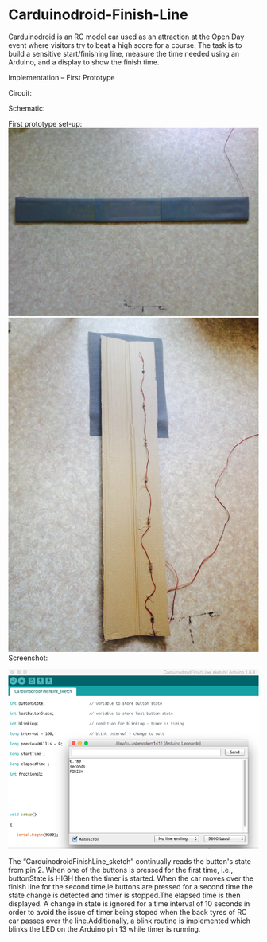 # Carduinodroid-Finish-Line

Carduinodroid is an RC model car used as an attraction at the Open Day event where visitors try to beat a high score for a course. The task is to build a sensitive start/finishing line, measure the time needed using an Arduino, and a display to show the finish time. 


Implementation – First Prototype


Circuit:


Schematic:


First prototype set-up:
![First prototype set-up](https://github.com/bthara/Carduinodroid-Finish-Line/blob/master/CarduinodroidPrototype_img1.jpg)
![First prototype set-up 2](https://github.com/bthara/Carduinodroid-Finish-Line/blob/master/CarduinodroidPrototype_img2.JPG)
Screenshot:

![Serial Monitor](https://github.com/bthara/Carduinodroid-Finish-Line/blob/master/Carduinodroid_serialmonitorresult.png)

The “CarduinodroidFinishLine_sketch” continually reads the button's state from pin 2. When one of the buttons is pressed for the first time, i.e., buttonState is HIGH then the timer is started. When the car moves over the finish line for the second time,ie buttons are pressed for a second time the state change is detected and timer is stopped.The elapsed time is then displayed.
A change in state is ignored for a time interval of 10 seconds in order to avoid the issue of timer being stoped when the back tyres of RC car passes over the line.Additionally, a blink routine is implemented which blinks the LED on the Arduino pin 13 while timer is running.






